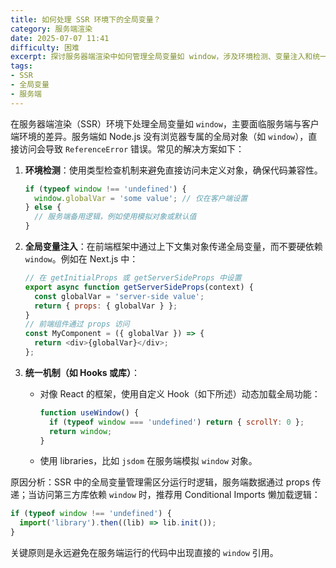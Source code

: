 ```yaml
---
title: 如何处理 SSR 环境下的全局变量？
category: 服务端渲染
date: 2025-07-07 11:41
difficulty: 困难
excerpt: 探讨服务器端渲染中如何管理全局变量如 window，涉及环境检测、变量注入和统一机制。
tags:
- SSR
- 全局变量
- 服务端
---
```

在服务器端渲染（SSR）环境下处理全局变量如 `window`，主要面临服务端与客户端环境的差异。服务端如 Node.js 没有浏览器专属的全局对象（如 `window`），直接访问会导致 `ReferenceError` 错误。常见的解决方案如下：  

1. **环境检测**：使用类型检查机制来避免直接访问未定义对象，确保代码兼容性。  
   ```javascript
   if (typeof window !== 'undefined') {
     window.globalVar = 'some value'; // 仅在客户端设置
   } else {
     // 服务端备用逻辑，例如使用模拟对象或默认值
   }
   ```

2. **全局变量注入**：在前端框架中通过上下文集对象传递全局变量，而不要硬依赖 `window`。例如在 Next.js 中：
   ```javascript
   // 在 getInitialProps 或 getServerSideProps 中设置
   export async function getServerSideProps(context) {
     const globalVar = 'server-side value';
     return { props: { globalVar } };
   }
   // 前端组件通过 props 访问
   const MyComponent = ({ globalVar }) => {
     return <div>{globalVar}</div>;
   };
   ```

3. **统一机制（如 Hooks 或库）**：  
   - 对像 React 的框架，使用自定义 Hook（如下所述）动态加载全局功能：
     ```javascript
     function useWindow() {
       if (typeof window === 'undefined') return { scrollY: 0 };
       return window;
     }
     ```  
   - 使用 libraries，比如 `jsdom` 在服务端模拟 `window` 对象。  

原因分析：SSR 中的全局变量管理需区分运行时逻辑，服务端数据通过 props 传递；当访问第三方库依赖 `window` 时，推荐用 Conditional Imports 懒加载逻辑：
```javascript
if (typeof window !== 'undefined') {
  import('library').then((lib) => lib.init());
}
```  
关键原则是永远避免在服务端运行的代码中出现直接的 `window` 引用。
